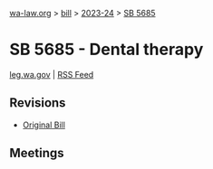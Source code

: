 [wa-law.org](/) > [bill](/bill/) > [2023-24](/bill/2023-24/) > [SB 5685](/bill/2023-24/sb/5685/)

# SB 5685 - Dental therapy
[leg.wa.gov](https://app.leg.wa.gov/billsummary?BillNumber=5685&Year=2023&Initiative=false) | [RSS Feed](./rss.xml)

## Revisions
* [Original Bill](1/)

## Meetings